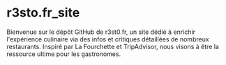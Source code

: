 # r3sto.fr_site
Bienvenue sur le dépôt GitHub de r3st0.fr, un site dédié à enrichir l'expérience culinaire via des infos et critiques détaillées de nombreux restaurants. Inspiré par La Fourchette et TripAdvisor, nous visons à être la ressource ultime pour les gastronomes.
